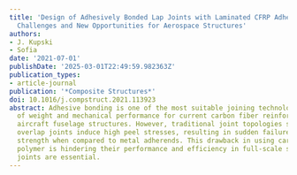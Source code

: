 ```yaml
---
title: 'Design of Adhesively Bonded Lap Joints with Laminated CFRP Adherends: Review,
  Challenges and New Opportunities for Aerospace Structures'
authors:
- J. Kupski
- Sofia
date: '2021-07-01'
publishDate: '2025-03-01T22:49:59.982363Z'
publication_types:
- article-journal
publication: '*Composite Structures*'
doi: 10.1016/j.compstruct.2021.113923
abstract: Adhesive bonding is one of the most suitable joining technologies in terms
  of weight and mechanical performance for current carbon fiber reinforced polymer
  aircraft fuselage structures. However, traditional joint topologies such as single
  overlap joints induce high peel stresses, resulting in sudden failure and low joint
  strength when compared to metal adherends. This drawback in using carbon fiber reinforced
  polymer is hindering their performance and efficiency in full-scale structures where
  joints are essential.
---
```

